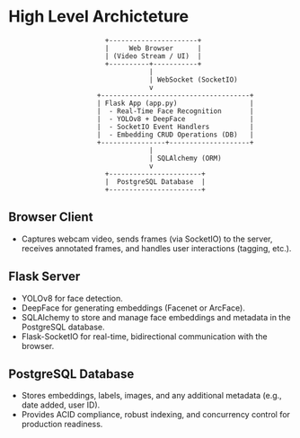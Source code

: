 # High Level Archicteture

                            +----------------------+
                            |     Web Browser      |
                            | (Video Stream / UI)  |
                            +----------+-----------+
                                       |
                                       | WebSocket (SocketIO)
                                       v
                          +-------------------------------------+
                          | Flask App (app.py)                  |
                          |  - Real-Time Face Recognition       |
                          |  - YOLOv8 + DeepFace                |
                          |  - SocketIO Event Handlers          |
                          |  - Embedding CRUD Operations (DB)   |
                          +----------------+--------------------+
                                       |
                                       | SQLAlchemy (ORM)
                                       v
                            +-----------------------+
                            |  PostgreSQL Database  |
                            +-----------------------+


## Browser Client

- Captures webcam video, sends frames (via SocketIO) to the server, receives annotated frames, and handles user interactions (tagging, etc.).

## Flask Server

- YOLOv8 for face detection.
- DeepFace for generating embeddings (Facenet or ArcFace).
- SQLAlchemy to store and manage face embeddings and metadata in the PostgreSQL database.
- Flask-SocketIO for real-time, bidirectional communication with the browser.

## PostgreSQL Database

- Stores embeddings, labels, images, and any additional metadata (e.g., date added, user ID).
- Provides ACID compliance, robust indexing, and concurrency control for production readiness.